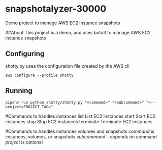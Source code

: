 # snapshotalyzer-30000
Demo project to manage AWS EC2 instance snapshots 


##About
This project is a demo, and uses boto3 to manage AWS EC2 instance snapshots

## Configuring

shotty.py uses the configuration file created by the AWS cli 

`aws configure --profile shotty`


## Running

`pipenv run python shotty/shotty.py "<command>" "<subcommand>" "<--project=PROJECT_TAG>"`


#Commands to handles instances
 list       List EC2 instances
 start      Start EC2 instances
 stop       Stop EC2 instances
 terminate  Terminate EC2 instances

 
#Commands to handles instances,volumes and snapshots
*command* is instances, volumes, or snapshots
*subcommand* - depends on command
*project* is optional